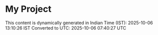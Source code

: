 # My Project

This content is dynamically generated in Indian Time (IST): 2025-10-06 13:10:26 IST
Converted to UTC: 2025-10-06 07:40:27 UTC
